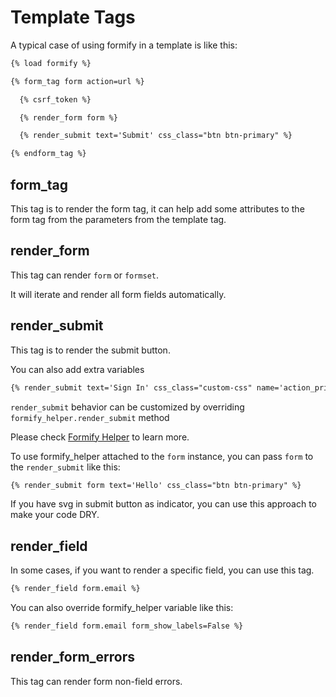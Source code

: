 # Template Tags

A typical case of using formify in a template is like this:

```html
{% load formify %}

{% form_tag form action=url %}

  {% csrf_token %}

  {% render_form form %}

  {% render_submit text='Submit' css_class="btn btn-primary" %}

{% endform_tag %}
```

## form_tag

This tag is to render the form tag, it can help add some attributes to the form tag from the parameters from the template tag.

## render_form

This tag can render `form` or `formset`.

It will iterate and render all form fields automatically.

## render_submit

This tag is to render the submit button.

You can also add extra variables

```html
{% render_submit text='Sign In' css_class="custom-css" name='action_primary' value='action_primary' %}
```

`render_submit` behavior can be customized by overriding `formify_helper.render_submit` method

Please check [Formify Helper](./formify_helper.md) to learn more.

To use formify_helper attached to the `form` instance, you can pass `form` to the `render_submit` like this:

```html
{% render_submit form text='Hello' css_class="btn btn-primary" %}
```

If you have svg in submit button as indicator, you can use this approach to make your code DRY.

## render_field

In some cases, if you want to render a specific field, you can use this tag.

```html
{% render_field form.email %}
```

You can also override formify_helper variable like this:

```html
{% render_field form.email form_show_labels=False %}
```

## render_form_errors

This tag can render form non-field errors.
